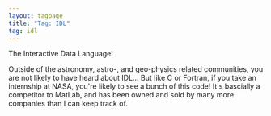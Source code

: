 ```yaml
---
layout: tagpage
title: "Tag: IDL"
tag: idl
---
```


The Interactive Data Language!

Outside of the astronomy, astro-, and geo-physics related communities, you are not likely
to have heard about IDL...  But like C or Fortran, if you take an internship at NASA, you're 
likely to see a bunch of this code!  It's bascially a competitor to MatLab, and has been owned and sold by many
more companies than I can keep track of.  
